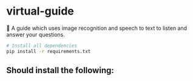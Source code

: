 # virtual-guide
🤖 A guide which uses image recognition and speech to text to listen and answer your questions.

``` bash
# Install all dependencies
pip install -r requirements.txt
```

## Should install the following: 

``` bash

```

